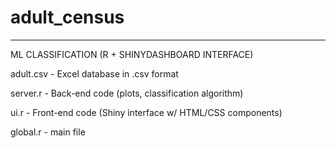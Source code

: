 # adult_census
-----------------------------------
ML CLASSIFICATION (R + SHINYDASHBOARD INTERFACE)

adult.csv - Excel database in .csv format

server.r  - Back-end code (plots, classification algorithm)

ui.r      - Front-end code (Shiny interface w/ HTML/CSS components)

global.r  - main file
